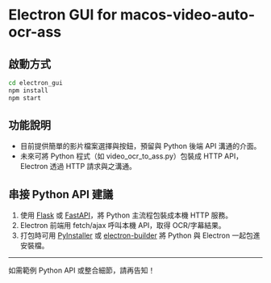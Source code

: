 # Electron GUI for macos-video-auto-ocr-ass

## 啟動方式

```bash
cd electron_gui
npm install
npm start
```

## 功能說明
- 目前提供簡單的影片檔案選擇與按鈕，預留與 Python 後端 API 溝通的介面。
- 未來可將 Python 程式（如 video_ocr_to_ass.py）包裝成 HTTP API，Electron 透過 HTTP 請求與之溝通。

## 串接 Python API 建議
1. 使用 [Flask](https://flask.palletsprojects.com/) 或 [FastAPI](https://fastapi.tiangolo.com/)，將 Python 主流程包裝成本機 HTTP 服務。
2. Electron 前端用 fetch/ajax 呼叫本機 API，取得 OCR/字幕結果。
3. 打包時可用 [PyInstaller](https://www.pyinstaller.org/) 或 [electron-builder](https://www.electron.build/) 將 Python 與 Electron 一起包進安裝檔。

---
如需範例 Python API 或整合細節，請再告知！ 